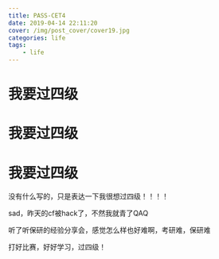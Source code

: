 ```yaml
---
title: PASS-CET4
date: 2019-04-14 22:11:20
cover: /img/post_cover/cover19.jpg
categories: life
tags: 
    - life
---
```




# 我要过四级

# 我要过四级

# 我要过四级

没有什么写的，只是表达一下我很想过四级！！！！

sad，昨天的cf被hack了，不然我就青了QAQ

听了听保研的经验分享会，感觉怎么样也好难啊，考研难，保研难

打好比赛，好好学习，过四级！

